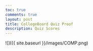 ```yaml
---
toc: true
comments: true
layout: post
title: CollegeBoard Quiz Proof
description: Quiz Scores
---
```



![]({{ site.baseurl }}/images/COMP.png)